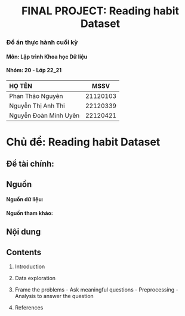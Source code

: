 # <center>FINAL PROJECT: Reading habit Dataset<center>

### Đồ án thực hành cuối kỳ 
#### Môn: Lập trình Khoa học Dữ liệu
#### Nhóm: 20 - Lớp 22_21
| HỌ TÊN                | MSSV      |
|:------------------    |:--------: |
| Phan Thảo Nguyên  | 21120103  |
| Nguyễn Thị Anh Thi| 22120339  |
| Nguyễn Đoàn Minh Uyên  | 22120421  |

# Chủ đề: Reading habit Dataset
## Đề tài chính: 

## Nguồn
#### Nguồn dữ liệu: 

#### Nguồn tham khảo:



## Nội dung
## Contents
1. Introduction   
 
2. Data exploration   

3. Frame the problems - Ask meaningful questions - Preprocessing - Analysis to answer the question     
4. References    
